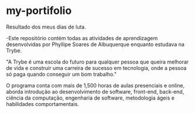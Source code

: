 # my-portifolio
Resultado dos meus dias de luta.

-Este repositório contém todas as atividades de aprendizagem desenvolvidas por Phyllipe Soares de Albuquerque enquanto estudava
na Trybe.

"A Trybe é uma escola do futuro para qualquer pessoa que queira melhorar de vida e construir uma carreira de
sucesso em tecnologia, onde a pessoa só paga quando conseguir um bom trabalho."

O programa conta com mais de 1,500 horas de aulas presenciais e online, aborda introdução ao desenvolvimento de
software, front-end, back-end, ciência da computação, engenharia de software, metodologia ágeis e habilidades
comportamentais.

